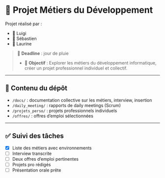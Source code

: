 # 🚀 Projet Métiers du Développement

Projet réalisé par :  
- 👤 Luigi
- 👤 Sébastien
- 👤 Laurine

> 📅 **Deadline** : jour de pluie
> - 🎯 **Objectif** : Explorer les métiers du développement informatique, créer un projet professionnel individuel et collectif.

---

## 📂 Contenu du dépôt

- `/docs/` : documentation collective sur les métiers, interview, insertion
- `/daily_meeting/` : rapports de daily meetings (Scrum)
- `/projets_perso/` : projets professionnels individuels
- `/offres/` : offres d’emploi sélectionnées

---

## ✅ Suivi des tâches

- [x] Liste des métiers avec environnements
- [ ] Interview transcrite
- [ ] Deux offres d’emploi pertinentes
- [ ] Projets pro rédigés
- [ ] Présentation orale prête
